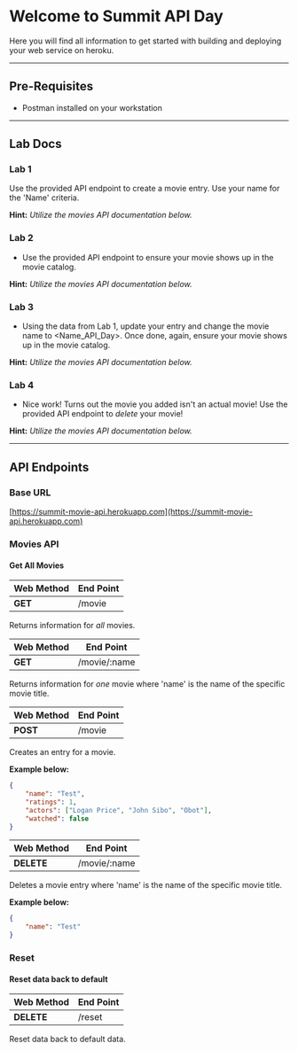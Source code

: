 # Welcome to Summit API Day

Here you will find all information to get started with building and deploying your web service on heroku.

---

## Pre-Requisites

* Postman installed on your workstation

---

## Lab Docs

### Lab 1

Use the provided API endpoint to create a movie entry. ​Use your name for the 'Name' criteria.

**Hint:** *Utilize the movies API documentation below.*

### Lab 2

* Use the provided API endpoint to ensure your movie shows up in the movie catalog.

**Hint:** *Utilize the movies API documentation below.*

### Lab 3

* Using the data from Lab 1, update your entry and change the movie name to <Name_API_Day>. Once done, again, ensure your movie shows up in the movie catalog.

**Hint:** *Utilize the movies API documentation below.*

### Lab 4

* Nice work! Turns out the movie you added isn't an actual movie! Use the provided API endpoint to *delete* your movie!

**Hint:** *Utilize the movies API documentation below.*

---

## API Endpoints

### Base URL

[https://summit-movie-api.herokuapp.com](https://summit-movie-api.herokuapp.com)

### Movies API

#### Get All Movies

| Web Method | End Point |
| ------- | ------ |
| **GET** | /movie |

Returns information for *all* movies.


| Web Method | End Point |
| ------- | ------ |
| **GET** | /movie/:name |

Returns information for *one* movie where 'name' is the name of the specific movie title.

| Web Method | End Point |
| ------- | ------ |
| **POST** | /movie |

Creates an entry for a movie.

**Example below:**

```json
{
	"name": "Test",
	"ratings": 1,
	"actors": ["Logan Price", "John Sibo", "Obot"],
	"watched": false
}
```

| Web Method | End Point |
| ------- | ------ |
| **DELETE** | /movie/:name |

Deletes a movie entry where 'name' is the name of the specific movie title.

**Example below:**

```json
{
	"name": "Test"
}
```

### Reset
####  Reset data back to default

| Web Method | End Point |
| ------- | ------ |
| **DELETE** | /reset |

Reset data back to default data.
